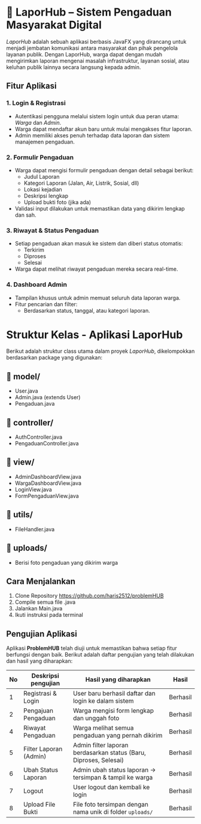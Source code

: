 # 📢 LaporHub – Sistem Pengaduan Masyarakat Digital

*LaporHub* adalah sebuah aplikasi berbasis JavaFX yang dirancang untuk menjadi jembatan komunikasi antara masyarakat dan pihak pengelola layanan publik. Dengan LaporHub, warga dapat dengan mudah mengirimkan laporan mengenai masalah infrastruktur, layanan sosial, atau keluhan publik lainnya secara langsung kepada admin.


## Fitur Aplikasi

### 1. Login & Registrasi
- Autentikasi pengguna melalui sistem login untuk dua peran utama: *Warga* dan *Admin*.
- Warga dapat mendaftar akun baru untuk mulai mengakses fitur laporan.
- Admin memiliki akses penuh terhadap data laporan dan sistem manajemen pengaduan.

### 2. Formulir Pengaduan
- Warga dapat mengisi formulir pengaduan dengan detail sebagai berikut:
  - Judul Laporan
  - Kategori Laporan (Jalan, Air, Listrik, Sosial, dll)
  - Lokasi kejadian
  - Deskripsi lengkap
  - Upload bukti foto (jika ada)
- Validasi input dilakukan untuk memastikan data yang dikirim lengkap dan sah.

### 3. Riwayat & Status Pengaduan
- Setiap pengaduan akan masuk ke sistem dan diberi status otomatis:
  - Terkirim
  - Diproses
  - Selesai
- Warga dapat melihat riwayat pengaduan mereka secara real-time.


### 4. Dashboard Admin
- Tampilan khusus untuk admin memuat seluruh data laporan warga.
- Fitur pencarian dan filter:
  - Berdasarkan status, tanggal, atau kategori laporan.


# Struktur Kelas - Aplikasi LaporHub

Berikut adalah struktur class utama dalam proyek *LaporHub*, dikelompokkan berdasarkan package yang digunakan:


## 📁 model/

- User.java 
- Admin.java (extends User)  
- Pengaduan.java 

## 📁 controller/ 

- AuthController.java  
- PengaduanController.java  

## 📁 view/ 

- AdminDashboardView.java
- WargaDashboardView.java
- LoginView.java
- FormPengaduanView.java
  
## 📁 utils/ 
- FileHandler.java  
## 📁 uploads/
- Berisi foto pengaduan yang dikirim warga

## Cara Menjalankan
1. Clone Repository
    https://github.com/haris2512/problemHUB
2. Compile semua file .java
3. Jalankan Main.java
4. Ikuti instruksi pada terminal

## Pengujian Aplikasi
Aplikasi **ProblemHUB** telah diuji untuk memastikan bahwa setiap fitur berfungsi dengan baik. Berikut adalah daftar pengujian yang telah dilakukan dan hasil yang diharapkan:

| No | **Deskripsi pengujian** | **Hasil yang diharapkan**                    | **Hasil** |
|----|-----------------------------|--------------------------------------------------------------------|--------|
| 1  | Registrasi & Login          | User baru berhasil daftar dan login ke dalam sistem               | Berhasil |
| 2  | Pengajuan Pengaduan         | Warga mengisi form lengkap dan unggah foto                        | Berhasil |
| 4  | Riwayat Pengaduan           | Warga melihat semua pengaduan yang pernah dikirim                 | Berhasil |
| 5  | Filter Laporan (Admin)      | Admin filter laporan berdasarkan status (Baru, Diproses, Selesai) | Berhasil |
| 6  | Ubah Status Laporan         | Admin ubah status laporan → tersimpan & tampil ke warga           | Berhasil |
| 7  | Logout                      | User logout dan kembali ke login                                  | Berhasil |
| 8  | Upload File Bukti           | File foto tersimpan dengan nama unik di folder `uploads/`         | Berhasil |

